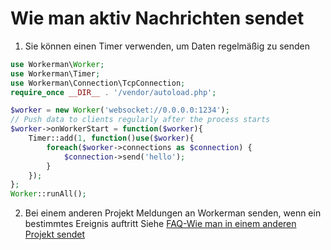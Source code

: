 # Wie man aktiv Nachrichten sendet

1. Sie können einen Timer verwenden, um Daten regelmäßig zu senden
```php
use Workerman\Worker;
use Workerman\Timer;
use Workerman\Connection\TcpConnection;
require_once __DIR__ . '/vendor/autoload.php';

$worker = new Worker('websocket://0.0.0.0:1234');
// Push data to clients regularly after the process starts
$worker->onWorkerStart = function($worker){
    Timer::add(1, function()use($worker){
        foreach($worker->connections as $connection) {
            $connection->send('hello');
        }
    });
};
Worker::runAll();
```

2. Bei einem anderen Projekt Meldungen an Workerman senden, wenn ein bestimmtes Ereignis auftritt
Siehe [FAQ-Wie man in einem anderen Projekt sendet](push-in-other-project.md)
